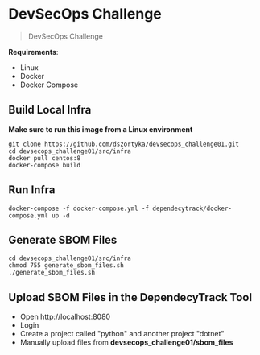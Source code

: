 # DevSecOps Challenge

> DevSecOps Challenge


__Requirements__:
- Linux
- Docker
- Docker Compose


## Build Local Infra

__Make sure to run this image from a Linux environment__

```
git clone https://github.com/dszortyka/devsecops_challenge01.git
cd devsecops_challenge01/src/infra
docker pull centos:8
docker-compose build
```

## Run Infra
```
docker-compose -f docker-compose.yml -f dependecytrack/docker-compose.yml up -d
```

## Generate SBOM Files
```
cd devsecops_challenge01/src/infra
chmod 755 generate_sbom_files.sh
./generate_sbom_files.sh
```

## Upload SBOM Files in the DependecyTrack Tool
* Open http://localhost:8080
* Login
* Create a project called "python" and another project "dotnet"
* Manually upload files from __devsecops_challenge01/sbom_files__
